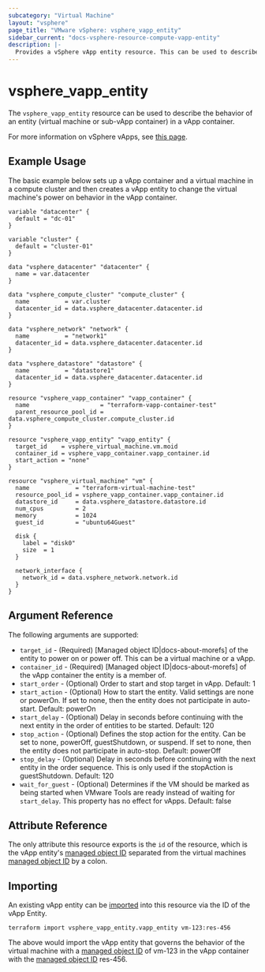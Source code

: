 ```yaml
---
subcategory: "Virtual Machine"
layout: "vsphere"
page_title: "VMware vSphere: vsphere_vapp_entity"
sidebar_current: "docs-vsphere-resource-compute-vapp-entity"
description: |-
  Provides a vSphere vApp entity resource. This can be used to describe the behavior of an entity (virtual machine or sub-vApp container) in a vApp container.
---
```


# vsphere_vapp_entity

The `vsphere_vapp_entity` resource can be used to describe the behavior of an
entity (virtual machine or sub-vApp container) in a vApp container.

For more information on vSphere vApps, see [this
page][ref-vsphere-vapp].

[ref-vsphere-vapp]: https://docs.vmware.com/en/VMware-vSphere/8.0/vsphere-vm-administration/GUID-2A95EBB8-1779-40FA-B4FB-4D0845750879.html

## Example Usage

The basic example below sets up a vApp container and a virtual machine in a
compute cluster and then creates a vApp entity to change the virtual machine's
power on behavior in the vApp container.

```hcl
variable "datacenter" {
  default = "dc-01"
}

variable "cluster" {
  default = "cluster-01"
}

data "vsphere_datacenter" "datacenter" {
  name = var.datacenter
}

data "vsphere_compute_cluster" "compute_cluster" {
  name          = var.cluster
  datacenter_id = data.vsphere_datacenter.datacenter.id
}

data "vsphere_network" "network" {
  name          = "network1"
  datacenter_id = data.vsphere_datacenter.datacenter.id
}

data "vsphere_datastore" "datastore" {
  name          = "datastore1"
  datacenter_id = data.vsphere_datacenter.datacenter.id
}

resource "vsphere_vapp_container" "vapp_container" {
  name                    = "terraform-vapp-container-test"
  parent_resource_pool_id = data.vsphere_compute_cluster.compute_cluster.id
}

resource "vsphere_vapp_entity" "vapp_entity" {
  target_id    = vsphere_virtual_machine.vm.moid
  container_id = vsphere_vapp_container.vapp_container.id
  start_action = "none"
}

resource "vsphere_virtual_machine" "vm" {
  name             = "terraform-virtual-machine-test"
  resource_pool_id = vsphere_vapp_container.vapp_container.id
  datastore_id     = data.vsphere_datastore.datastore.id
  num_cpus         = 2
  memory           = 1024
  guest_id         = "ubuntu64Guest"

  disk {
    label = "disk0"
    size  = 1
  }

  network_interface {
    network_id = data.vsphere_network.network.id
  }
}
```

## Argument Reference

The following arguments are supported:

* `target_id` - (Required) [Managed object ID|docs-about-morefs] of the entity
  to power on or power off. This can be a virtual machine or a vApp.
* `container_id` - (Required) [Managed object ID|docs-about-morefs] of the vApp
  container the entity is a member of.
* `start_order` - (Optional) Order to start and stop target in vApp. Default: 1
* `start_action` - (Optional) How to start the entity. Valid settings are none
  or powerOn. If set to none, then the entity does not participate in auto-start.
  Default: powerOn
* `start_delay` - (Optional) Delay in seconds before continuing with the next
  entity in the order of entities to be started. Default: 120
* `stop_action` - (Optional) Defines the stop action for the entity. Can be set
  to none, powerOff, guestShutdown, or suspend. If set to none, then the entity
  does not participate in auto-stop. Default: powerOff
* `stop_delay` - (Optional) Delay in seconds before continuing with the next
  entity in the order sequence. This is only used if the stopAction is
  guestShutdown. Default: 120
* `wait_for_guest` - (Optional) Determines if the VM should be marked as being
  started when VMware Tools are ready instead of waiting for `start_delay`. This
  property has no effect for vApps. Default: false


[docs-about-morefs]: /docs/providers/vsphere/index.html#use-of-managed-object-references-by-the-vsphere-provider

## Attribute Reference

The only attribute this resource exports is the `id` of the resource, which is
the vApp entity's [managed object ID][docs-about-morefs] separated from the
virtual machines [managed object ID][docs-about-morefs] by a colon.

## Importing

An existing vApp entity can be [imported][docs-import] into this resource via
the ID of the vApp Entity.

[docs-import]: https://www.terraform.io/docs/import/index.html

```
terraform import vsphere_vapp_entity.vapp_entity vm-123:res-456
```

The above would import the vApp entity that governs the behavior of the virtual
machine with a [managed object ID][docs-about-morefs] of vm-123 in the vApp
container with the [managed object ID][docs-about-morefs] res-456.
